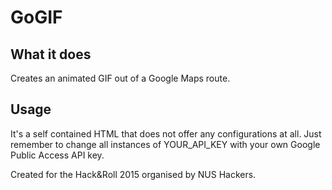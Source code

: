 GoGIF
=====

What it does
-------------
Creates an animated GIF out of a Google Maps route.

Usage
------
It's a self contained HTML that does not offer any configurations at all.
Just remember to change all instances of YOUR_API_KEY with your own Google
Public Access API key.

Created for the Hack&Roll 2015 organised by NUS Hackers.
